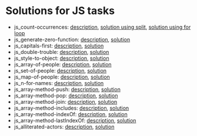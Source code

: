 # Solutions for JS tasks
- js_count-occurrences:
    [description](https://github.com/mate-academy/js_count-occurrences),
    [solution using split](./js_count-occurrences/countOccurrences.js),
    [solution using for loop](./js_count-occurrences/countOccurrences2.js)
- js_generate-zero-function:
    [description](https://github.com/mate-academy/js_generate-zero-function),
    [solution](./js_generate-zero-function/generateZeroFunction.js)
- js_capitals-first:
    [description](https://github.com/mate-academy/js_capitals-first),
    [solution](./js_capitals-first/capitalsFirst.js)
- js_double-trouble:
    [description](https://github.com/mate-academy/js_double-trouble),
    [solution](./js_double-trouble/doubleTrouble.js)
- js_style-to-object:
    [description](https://github.com/mate-academy/js_style-to-object),
    [solution](./js_style-to-object/convertToObject.js)
- js_array-of-people:
    [description](https://github.com/mate-academy/js_array-of-people),
    [solution](./js_array-of-people/arrayOfPeople.js)   
- js_set-of-people:
    [description](https://github.com/mate-academy/js_set-of-people),
    [solution](./js_set-of-people/setOfPeople.js)
- js_map-of-people:
    [description](https://github.com/mate-academy/js_map-of-people),
    [solution](./js_map-of-people/mapOfPeople.js)  
- js_n-for-names:
    [description](https://github.com/mate-academy/js_n-for-names),
    [solution](./js_n-for-names/nIsForName.js)
- js_array-method-push:
    [description](https://github.com/mate-academy/js_array-method-push),
    [solution](./js_array-method-push/arrayMethodPush.js)
- js_array-method-pop:
    [description](https://github.com/mate-academy/js_array-method-pop),
    [solution](./js_array-method-pop/arrayMethodPop.js)
- js_array-method-join:
    [description](https://github.com/mate-academy/js_array-method-join),
    [solution](./js_array-method-join/arrayMethodJoin.js)
- js_array-method-includes:
    [description](https://github.com/mate-academy/js_array-method-includes),
    [solution](./js_array-method-includes/arrayMethodIncludes.js)
- js_array-method-indexOf:
    [description](https://github.com/mate-academy/js_array-method-indexOf),
    [solution](./js_array-method-indexOf/arrayMethodIndexOf.js)
- js_array-method-lastIndexOf:
    [description](https://github.com/mate-academy/js_array-method-lastIndexOf),
    [solution](./js_array-method-lastIndexOf/arrayMethodLastIndexOf.js)
- js_alliterated-actors:
    [description](https://github.com/mate-academy/js_alliterated-actors),
    [solution](./js_alliterated-actors/alliteratedActors.js)